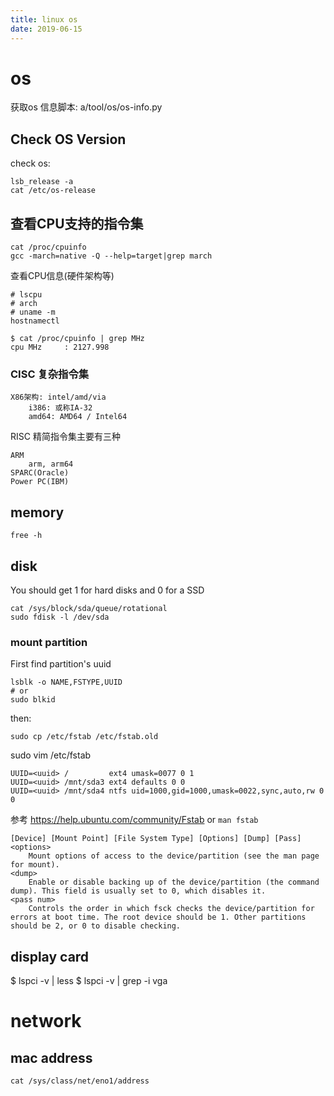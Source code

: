 ```yaml
---
title: linux os
date: 2019-06-15
---
```

# os
获取os 信息脚本: a/tool/os/os-info.py

## Check OS Version
check os:

    lsb_release -a
    cat /etc/os-release

## 查看CPU支持的指令集
    cat /proc/cpuinfo
    gcc -march=native -Q --help=target|grep march

查看CPU信息(硬件架构等)

    # lscpu
    # arch
    # uname -m
    hostnamectl

    $ cat /proc/cpuinfo | grep MHz
    cpu MHz		: 2127.998

### CISC 复杂指令集

    X86架构: intel/amd/via
        i386: 或称IA-32 
        amd64: AMD64 / Intel64

RISC 精简指令集主要有三种

    ARM
        arm, arm64
    SPARC(Oracle)
    Power PC(IBM)
    
## memory
    free -h

## disk
You should get 1 for hard disks and 0 for a SSD

    cat /sys/block/sda/queue/rotational
    sudo fdisk -l /dev/sda

### mount partition
First find partition's uuid

    lsblk -o NAME,FSTYPE,UUID
    # or
    sudo blkid

then:

    sudo cp /etc/fstab /etc/fstab.old

sudo vim /etc/fstab 

    UUID=<uuid> /         ext4 umask=0077 0 1
    UUID=<uuid> /mnt/sda3 ext4 defaults 0 0
    UUID=<uuid> /mnt/sda4 ntfs uid=1000,gid=1000,umask=0022,sync,auto,rw 0 0

参考 https://help.ubuntu.com/community/Fstab or `man fstab`

    [Device] [Mount Point] [File System Type] [Options] [Dump] [Pass]
    <options>
        Mount options of access to the device/partition (see the man page for mount).
    <dump>
        Enable or disable backing up of the device/partition (the command dump). This field is usually set to 0, which disables it.
    <pass num>
        Controls the order in which fsck checks the device/partition for errors at boot time. The root device should be 1. Other partitions should be 2, or 0 to disable checking.
## display card

$ lspci -v | less
$ lspci -v | grep -i vga

# network
## mac address
    cat /sys/class/net/eno1/address